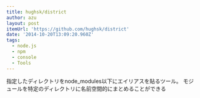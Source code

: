 ```yaml
---
title: hughsk/district
author: azu
layout: post
itemUrl: 'https://github.com/hughsk/district'
date: '2014-10-20T13:09:20.960Z'
tags:
  - node.js
  - npm
  - console
  - Tools
---
```

指定したディレクトリをnode_modules以下にエイリアスを貼るツール。
モジュールを特定のディレクトリに名前空間的にまとめることができる
